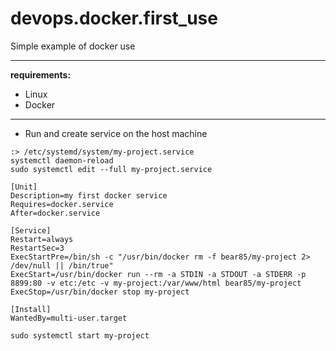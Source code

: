 # devops.docker.first_use
Simple example of docker use

---
**requirements:**
* Linux
* Docker

---

* Run and create service on the host machine

```shell script
:> /etc/systemd/system/my-project.service
systemctl daemon-reload
sudo systemctl edit --full my-project.service
```

```shell script
[Unit]
Description=my first docker service
Requires=docker.service
After=docker.service

[Service]
Restart=always
RestartSec=3
ExecStartPre=/bin/sh -c "/usr/bin/docker rm -f bear85/my-project 2> /dev/null || /bin/true"
ExecStart=/usr/bin/docker run --rm -a STDIN -a STDOUT -a STDERR -p 8899:80 -v etc:/etc -v my-project:/var/www/html bear85/my-project
ExecStop=/usr/bin/docker stop my-project

[Install]
WantedBy=multi-user.target
```

``` shell script
sudo systemctl start my-project
```
